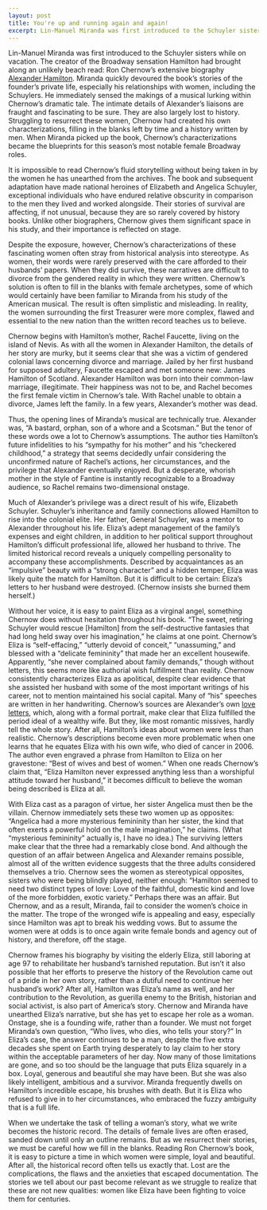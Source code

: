 ```yaml
---
layout: post
title: You're up and running again and again!
excerpt: Lin-Manuel Miranda was first introduced to the Schuyler sisters while on vacation. The creator of the Broadway sensation ­Hamilton had brought along an unlikely beach read: Ron Chernow’s extensive biography Alexander Hamilton. Miranda quickly devoured the book’s stories of the founder’s private life, especially his relationships with women, including the Schuylers. He immediately sensed the makings of a musical lurking within Chernow’s dramatic tale. The intimate details of Alexander’s liaisons are fraught and fascinating to be sure.
---
```


Lin-Manuel Miranda was first introduced to the Schuyler sisters while on vacation. The creator of the Broadway sensation ­Hamilton had brought along an unlikely beach read: Ron Chernow’s extensive biography [Alexander Hamilton](http://www.penguinrandomhouse.com/books/292945/alexander-hamilton-by-ron-chernow/9780143034759/). Miranda quickly devoured the book’s stories of the founder’s private life, especially his relationships with women, including the Schuylers. He immediately sensed the makings of a musical lurking within Chernow’s dramatic tale. The intimate details of Alexander’s liaisons are fraught and fascinating to be sure. They are also largely lost to history. Struggling to resurrect these women, Chernow had created his own characterizations, filling in the blanks left by time and a history written by men. When Miranda picked up the book, Chernow’s characterizations became the blueprints for this season’s most notable female Broadway roles.

It is impossible to read Chernow’s fluid storytelling without being taken in by the women he has unearthed from the archives. The book and subsequent adaptation have made national heroines of Elizabeth and Angelica Schuyler, exceptional individuals who have endured relative obscurity in comparison to the men they lived and worked alongside. Their stories of survival are affecting, if not unusual, because they are so rarely covered by history books. Unlike other biographers, Chernow gives them significant space in his study, and their importance is reflected on stage.

Despite the exposure, however, Chernow’s characterizations of these fascinating women often stray from historical analysis into stereotype. As women, their words were rarely preserved with the care afforded to their husbands’ papers. When they did survive, these narratives are difficult to divorce from the gendered reality in which they were written. Chernow’s solution is often to fill in the blanks with female archetypes, some of which would certainly have been familiar to Miranda from his study of the American musical. The result is often simplistic and misleading. In reality, the women surrounding the first Treasurer were more complex, flawed and essential to the new nation than the written record teaches us to believe.

Chernow begins with Hamilton’s mother, Rachel Faucette, living on the island of Nevis. As with all the women in Alexander Hamilton, the details of her story are murky, but it seems clear that she was a victim of gendered colonial laws concerning divorce and marriage. Jailed by her first husband for supposed adultery, Faucette escaped and met someone new: James Hamilton of Scotland. Alexander Hamilton was born into their common-law marriage, illegitimate. Their happiness was not to be, and Rachel becomes the first female victim in Chernow’s tale. With Rachel unable to obtain a divorce, James left the family. In a few years, Alexander’s mother was dead.

Thus, the opening lines of Miranda’s musical are technically true. Alexander was, “A bastard, orphan, son of a whore and a Scotsman.” But the tenor of these words owe a lot to Chernow’s assumptions. The author ties Hamilton’s future infidelities to his “sympathy for his mother” and his “checkered childhood,” a strategy that seems decidedly unfair considering the unconfirmed nature of Rachel’s actions, her circumstances, and the privilege that Alexander eventually enjoyed. But a desperate, whorish mother in the style of Fantine is instantly recognizable to a Broadway audience, so Rachel remains two-dimensional onstage.

Much of Alexander’s privilege was a direct result of his wife, Elizabeth Schuyler. Schuyler’s inheritance and family connections allowed Hamilton to rise into the colonial elite. Her father, General Schuyler, was a mentor to Alexander throughout his life. Eliza’s adept management of the family’s expenses and eight children, in addition to her political support throughout Hamilton’s difficult professional life, allowed her husband to thrive. The limited historical record reveals a uniquely compelling personality to accompany these accomplishments. Described by acquaintances as an “impulsive” beauty with a “strong character” and a hidden temper, Eliza was likely quite the match for Hamilton. But it is difficult to be certain: Eliza’s letters to her husband were destroyed. (Chernow insists she burned them herself.)

Without her voice, it is easy to paint Eliza as a virginal angel, something Chernow does without hesitation throughout his book. “The sweet, retiring Schuyler would rescue [Hamilton] from the self-destructive fantasies that had long held sway over his imagination,” he claims at one point. Chernow’s Eliza is “self-effacing,” “utterly devoid of conceit,” “unassuming,” and blessed with a “delicate femininity” that made her an excellent housewife. Apparently, “she never complained about family demands,” though without letters, this seems more like authorial wish fulfillment than reality. Chernow consistently characterizes Eliza as apolitical, despite clear evidence that she assisted her husband with some of the most important writings of his career, not to mention maintained his social capital. Many of “his” speeches are written in her handwriting. Chernow’s sources are Alexander’s own [love letters](http://founders.archives.gov/documents/Hamilton/01-26-02-0001-0248), which, along with a formal portrait, make clear that Eliza fulfilled the period ideal of a wealthy wife. But they, like most romantic missives, hardly tell the whole story. After all, Hamilton’s ideas about women were less than realistic. Chernow’s descriptions become even more problematic when one learns that he equates Eliza with his own wife, who died of cancer in 2006. The author even engraved a phrase from Hamilton to Eliza on her gravestone: “Best of wives and best of women.” When one reads Chernow’s claim that, “Eliza Hamilton never expressed anything less than a worshipful attitude toward her husband,” it becomes difficult to believe the woman being described is Eliza at all.

With Eliza cast as a paragon of virtue, her sister Angelica must then be the villain. Chernow immediately sets these two women up as opposites: “Angelica had a more mysterious femininity than her sister, the kind that often exerts a powerful hold on the male imagination,” he claims. (What “mysterious femininity” actually is, I have no idea.) The surviving letters make clear that the three had a remarkably close bond. And although the question of an affair between Angelica and Alexander remains possible, almost all of the written evidence suggests that the three adults considered themselves a trio. Chernow sees the women as stereotypical opposites, sisters who were being blindly played, neither enough: “Hamilton seemed to need two distinct types of love: Love of the faithful, domestic kind and love of the more forbidden, exotic variety.” Perhaps there was an affair. But Chernow, and as a result, Miranda, fail to consider the women’s choice in the matter. The trope of the wronged wife is appealing and easy, especially since Hamilton was apt to break his wedding vows. But to assume the women were at odds is to once again write female bonds and agency out of history, and therefore, off the stage.

Chernow frames his biography by visiting the elderly Eliza, still laboring at age 97 to rehabilitate her husband’s tarnished reputation. But isn’t it also possible that her efforts to preserve the history of the Revolution came out of a pride in her own story, rather than a dutiful need to continue her husband’s work? After all, Hamilton was Eliza’s name as well, and her contribution to the Revolution, as guerilla enemy to the British, historian and social activist, is also part of America’s story. Chernow and Miranda have unearthed Eliza’s narrative, but she has yet to escape her role as a woman. Onstage, she is a founding wife, rather than a founder. We must not forget Miranda’s own question, “Who lives, who dies, who tells your story?” In Eliza’s case, the answer continues to be a man, despite the five extra decades she spent on Earth trying desperately to lay claim to her story within the acceptable parameters of her day. Now many of those limitations are gone, and so too should be the language that puts Eliza squarely in a box. Loyal, generous and beautiful she may have been. But she was also likely intelligent, ambitious and a survivor. Miranda frequently dwells on Hamilton’s incredible escape, his brushes with death. But it is Eliza who refused to give in to her circumstances, who embraced the fuzzy ambiguity that is a full life.

When we undertake the task of telling a woman’s story, what we write becomes the historic record. The details of female lives are often erased, sanded down until only an outline remains. But as we resurrect their stories, we must be careful how we fill in the blanks. Reading Ron Chernow’s book, it is easy to picture a time in which women were simple, loyal and beautiful. After all, the historical record often tells us exactly that. Lost are the complications, the flaws and the anxieties that escaped documentation. The stories we tell about our past become relevant as we struggle to realize that these are not new qualities: women like Eliza have been fighting to voice them for centuries.
